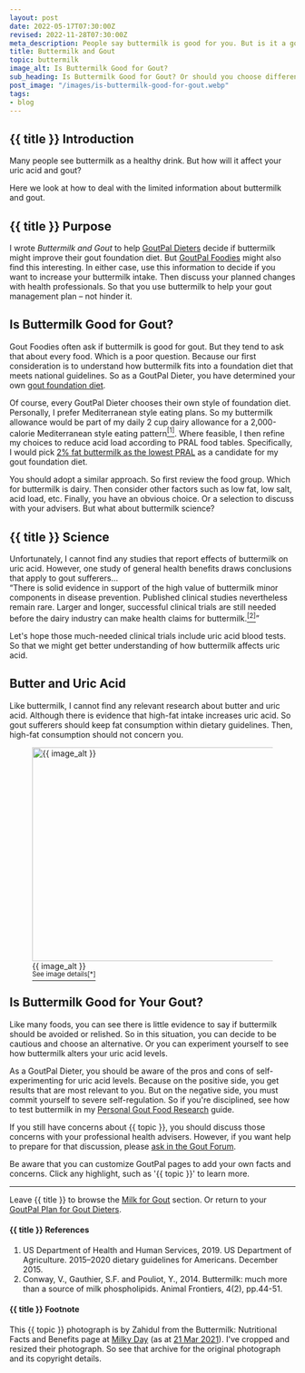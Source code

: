 ```yaml
---
layout: post
date: 2022-05-17T07:30:00Z
revised: 2022-11-28T07:30:00Z
meta_description: People say buttermilk is good for you. But is it a good drink for uric acid? See how to plan your dairy products. Get buttermilk and gout facts now.
title: Buttermilk and Gout
topic: buttermilk
image_alt: Is Buttermilk Good for Gout?
sub_heading: Is Buttermilk Good for Gout? Or should you choose different dairy drinks?
post_image: "/images/is-buttermilk-good-for-gout.webp"
tags:
- blog
---
```

<h2 id="intro">{{ title }} Introduction</h2>
Many people see buttermilk as a healthy drink. But how will it affect your uric acid and gout?

Here we look at how to deal with the limited information about buttermilk and gout.

<h2 id="intent">{{ title }} Purpose</h2>
I wrote <em>Buttermilk and Gout</em> to help <a href="/9601/goutpal-plan-for-gout-dieters/">GoutPal Dieters</a> decide if buttermilk might improve their gout foundation diet. But <a href="/9569/goutpal-plan-for-gout-foodies/">GoutPal Foodies</a> might also find this interesting. In either case, use this information to decide if you want to increase your buttermilk intake. Then discuss your planned changes with health professionals. So that you use buttermilk to help your gout management plan – not hinder it.

<h2 id="good">Is Buttermilk Good for Gout?</h2>
Gout Foodies often ask if buttermilk is good for gout. But they tend to ask that about every food. Which is a poor question. Because our first consideration is to understand how buttermilk fits into a foundation diet that meets national guidelines. So as a GoutPal Dieter, you have determined your own <a href="/10090/mediterranean-or-dash-diet-for-gout/">gout foundation diet</a>.

Of course, every GoutPal Dieter chooses their own style of foundation diet. Personally, I prefer Mediterranean style eating plans. So my buttermilk allowance would be part of my daily 2 cup dairy allowance for a 2,000-calorie Mediterranean style eating pattern<a href="#ref1"><sup>[1]</sup></a>. Where feasible, I then refine my choices to reduce acid load according to PRAL food tables. Specifically, I would pick  <a href="https://alkascore.com/acid-alkaline-reduced-fat-milk-pral-list/">2% fat buttermilk as the lowest PRAL</a> as a candidate for my gout foundation diet. 

You should adopt a similar approach. So first review the food group. Which for buttermilk is dairy. Then consider other factors such as low fat, low salt, acid load, etc. Finally, you have an obvious choice. Or a selection to discuss with your advisers. But what about buttermilk science?

<h2 id="science">{{ title }} Science</h2>
Unfortunately, I cannot find any studies that report effects of buttermilk on uric acid. However, one study of general health benefits draws conclusions that apply to gout sufferers…<br />
<q cite="https://doi.org/10.2527/af.2014-0014">There is solid evidence in support of the high value of buttermilk minor components in disease prevention. Published clinical studies nevertheless remain rare. Larger and longer, successful clinical trials are still needed before the dairy industry can make health claims for buttermilk.<a href="#ref2"><sup>[2]</sup></a></q>

Let's hope those much-needed clinical trials include uric acid blood tests. So that we might get better understanding of how buttermilk affects uric acid.

<h2 id="butter">Butter and Uric Acid</h2>
Like buttermilk, I cannot find any relevant research about butter and uric acid. Although there is evidence that high-fat intake increases uric acid. So gout sufferers should keep fat consumption within dietary guidelines. Then, high-fat consumption should not concern you.
<figure id="image" class="inner">
<img src="{{ post_image }}" alt="{{ image_alt }}"  width="610" height="377">
  <figcaption>{{ image_alt }}<br /><a href="#footnote"><sup>See image details[*]</sup></a></figcaption>
</figure>
<h2 id="next">Is Buttermilk Good for Your Gout?</h2>
Like many foods, you can see there is little evidence to say if buttermilk should be avoided or relished. So in this situation, you can decide to be cautious and choose an alternative. Or you can experiment yourself to see how buttermilk alters your uric acid levels.

As a GoutPal Dieter, you should be aware of the pros and cons of self-experimenting for uric acid levels. Because on the positive side, you get results that are most relevant to you. But on the negative side, you must commit yourself to severe self-regulation. So if you're disciplined, see how to test buttermilk in my <a href="/blog/personal-gout-food-research/">Personal Gout Food Research</a> guide.

If you still have concerns about {{ topic }}, you should discuss those concerns with your professional health advisers. However, if you want help to prepare for that discussion, please <a href="https://links.goutpal.com/p/goutpal-links-gout-discussions?a=888958067">ask in the Gout Forum</a>.

Be aware that you can customize GoutPal pages to add your own facts and concerns. Click any highlight, such as '{{ topic }}' to learn more.

<hr />
Leave {{ title }} to browse the <a href="/blog/milk-for-gout/">Milk for Gout</a> section. Or return to your <a href="/9601/goutpal-plan-for-gout-dieters/">GoutPal Plan for Gout Dieters</a>.

<h4 id="refs">{{ title }} References</h4>
<ol>
	<li id="ref1">US Department of Health and Human Services, 2019. US Department of Agriculture. 2015–2020 dietary guidelines for Americans. December 2015.</li>
	<li id="ref2">Conway, V., Gauthier, S.F. and Pouliot, Y., 2014. Buttermilk: much more than a source of milk phospholipids. Animal Frontiers, 4(2), pp.44-51.</li>
</ol>

<h4 id="footnote">{{ title }} Footnote</h4>
This {{ topic }} photograph is by Zahidul from the Buttermilk: Nutritional Facts and Benefits page at <a href="https://milkyday.com/">Milky Day</a> (as at <a href="https://web.archive.org/web/20210321222948/https://milkyday.com/blog/2020/05/13/buttermilk-nutritional-facts-and-benefits/">21 Mar 2021</a>).  I've cropped  and resized their photograph. So see that archive for the original photograph and its copyright details.
